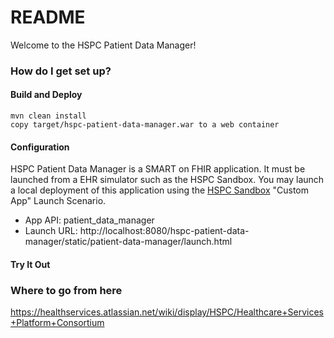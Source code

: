 # README #

Welcome to the HSPC Patient Data Manager!  

### How do I get set up? ###

#### Build and Deploy ####
    mvn clean install
    copy target/hspc-patient-data-manager.war to a web container

#### Configuration ####
HSPC Patient Data Manager is a SMART on FHIR application.  It must be launched from a EHR simulator such as the HSPC Sandbox.  You may launch a local deployment of this application using the [HSPC Sandbox](https://sandbox.hspconsortium.org/hspc-sandbox-manager) "Custom App" Launch Scenario.

* App API: patient_data_manager
* Launch URL: http://localhost:8080/hspc-patient-data-manager/static/patient-data-manager/launch.html

#### Try It Out ####
<script async src="//jsfiddle.net/2bs8710s/embed/"></script>

### Where to go from here ###
https://healthservices.atlassian.net/wiki/display/HSPC/Healthcare+Services+Platform+Consortium